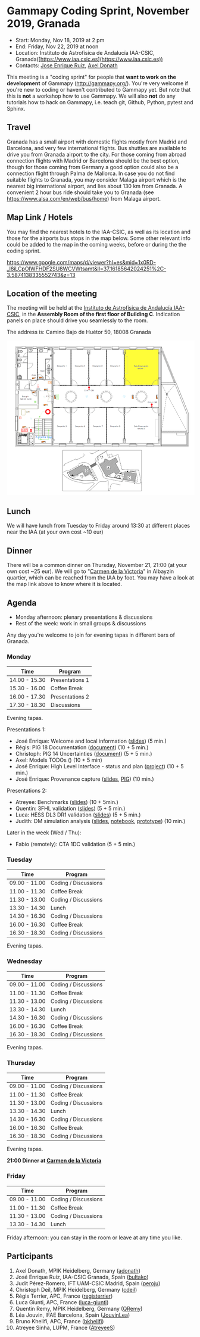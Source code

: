 # Gammapy Coding Sprint, November 2019, Granada

* Start: Monday, Nov 18, 2019 at 2 pm
* End: Friday, Nov 22, 2019 at noon
* Location: Instituto de Astrofísica de Andalucía IAA-CSIC, Granada([https://www.iaa.csic.es](https://www.iaa.csic.es))
* Contacts: [Jose Enrique Ruiz](mailto:jer@iaa.es), [Axel Donath](mailto:axel.donath@mpi-hd.mpg.de)

This meeting is a "coding sprint" for people that **want to work on the development** of Gammapy
(http://gammapy.org/). You're very welcome if you're new to coding or haven't contributed to 
Gammapy yet. But note that this is **not** a workshop how to use Gammapy. We will also **not**
do any tutorials how to hack on Gammapy, i.e. teach git, Github, Python, pytest and Sphinx. 

## Travel

Granada has a small airport with domestic flights mostly from Madrid and Barcelona, and very few international flights. Bus shuttles are available to drive you from Granada airport to the city. For those coming from abroad connection flights with Madrid or Barcelona should be the best option, though for those coming from Germany a good option could also be a connection flight through Palma de Mallorca. In case you do not find suitable flights to Granada, you may consider Malaga airport which is the nearest big international airport, and lies about 130 km from Granada. A convenient 2 hour bus ride should take you to Granada (see https://www.alsa.com/en/web/bus/home) from Malaga airport. 

## Map Link / Hotels

You may find the nearest hotels to the IAA-CSIC, as well as its location and those for the airports bus stops in the map below. Some other relevant info could be added to the map in the coming weeks, before or during the the coding sprint.

https://www.google.com/maps/d/viewer?hl=es&mid=1x0RD-_l8iLCpOIWFHDF2SU8WCVWtsamt&ll=37.16185642024251%2C-3.5874138335552743&z=13

## Location of the meeting

The meeting will be held at the [Instituto de Astrofísica de Andalucía IAA-CSIC](https://www.iaa.csic.es), in the **Assembly Room of the first floor of Building C**. Indication panels on place should drive you seamlessly to the room.

The address is: Camino Bajo de Huétor 50, 18008 Granada

![](AssemblyRoom.png)

## Lunch

We will have lunch from Tuesday to Friday around 13:30 at different places near the IAA (at your own cost ~10 eur)

## Dinner

There will be a common dinner on Thursday, November 21, 21:00 (at your own cost ~25 eur). We will go to "[Carmen de la Victoria](https://carmendelavictoria.ugr.es/?lang=en)" in Albayzin quartier, which can be reached from the IAA by foot. You may have a look at the map link above to know where it is located.

## Agenda

- Monday afternoon: plenary presentations & discussions
- Rest of the week: work in small groups & discussions

Any day you're welcome to join for evening tapas in different bars of Granada.

### Monday

| Time          | Program               |
| ------------- | --------------------- |
| 14.00 - 15.30 | Presentations 1       |
| 15.30 - 16.00 | Coffee Break          |
| 16.00 - 17.30 | Presentations 2       |
| 17.30 - 18.30 | Discussions           |

Evening tapas.

Presentations 1:

- José Enrique: Welcome and local information ([slides]()) (5 min.)
- Régis: PIG 18 Documentation ([document](https://github.com/cdeil/gammapy/blob/0826831e211ff17f7ccc34baf6d87a046c3a74d3/docs/development/pigs/pig-018.rst)) (10 + 5 min.)
- Christoph: PIG 14 Uncertainties ([document]()) (5 + 5 min.)
- Axel: Models TODOs () (10 + 5 min)
- José Enrique: High Level Interface - status and plan ([project](https://github.com/gammapy/gammapy/projects/15)) (10 + 5 min.)
- José Enrique: Provenance capture ([slides](), [PIG](https://github.com/gammapy/gammapy/pull/2458)) (10 min.)

Presentations 2:

- Atreyee: Benchmarks ([slides]()) (10 + 5min.)
- Quentin: 3FHL validation ([slides]()) (5 + 5 min.)
- Luca: HESS DL3 DR1 validation ([slides]()) (5 + 5 min.) 
- Judith: DM simulation analysis ([slides](), [notebook](https://github.com/peroju/dm-gammapy/blob/master/notebooks/DarkMatterUseCaseSigmaVEstimator.ipynb), [prototype](https://www.iaa.csic.es/~jer/gammapydocs/api/gammapy.astro.darkmatter.SigmaVEstimator.html#gammapy.astro.darkmatter.SigmaVEstimator)) (10 min.)

Later in the week (Wed / Thu):

- Fabio (remotely): CTA 1DC validation (5 + 5 min.)


### Tuesday

| Time          | Program               |
| ------------- |---------------------- |
| 09.00 - 11.00 | Coding / Discussions  |
| 11.00 - 11.30 | Coffee Break          |
| 11.30 - 13.00 | Coding / Discussions  |
| 13.30 - 14.30 | Lunch                 |
| 14.30 - 16.30 | Coding / Discussions  |
| 16.00 - 16.30 | Coffee Break          |
| 16.30 - 18.30 | Coding / Discussions  |

Evening tapas.

### Wednesday

| Time          | Program               |
| ------------- |---------------------- |
| 09.00 - 11.00 | Coding / Discussions  |
| 11.00 - 11.30 | Coffee Break          |
| 11.30 - 13.00 | Coding / Discussions  |
| 13.30 - 14.30 | Lunch                 |
| 14.30 - 16.30 | Coding / Discussions  |
| 16.00 - 16.30 | Coffee Break          |
| 16.30 - 18.30 | Coding / Discussions  |

Evening tapas.

### Thursday

| Time          | Program               |
| ------------- |---------------------- |
| 09.00 - 11.00 | Coding / Discussions  |
| 11.00 - 11.30 | Coffee Break          |
| 11.30 - 13.00 | Coding / Discussions  |
| 13.30 - 14.30 | Lunch                 |
| 14.30 - 16.30 | Coding / Discussions  |
| 16.00 - 16.30 | Coffee Break          |
| 16.30 - 18.30 | Coding / Discussions  |

Evening tapas.

**21:00 Dinner at [Carmen de la Victoria](https://carmendelavictoria.ugr.es/?lang=en)** 

### Friday

| Time          | Program               |
| ------------- |---------------------- |
| 09.00 - 11.00 | Coding / Discussions  |
| 11.00 - 11.30 | Coffee Break          |
| 11.30 - 13.00 | Coding / Discussions  |
| 13.30 - 14.30 | Lunch                 |

Friday afternoon: you can stay in the room or leave at any time you like.

## Participants

1. Axel Donath, MPIK Heidelberg, Germany ([adonath](https://github.com/adonath))
1. José Enrique Ruiz, IAA-CSIC Granada, Spain ([bultako](https://github.com/bultako))
1. Judit Pérez-Romero, IFT UAM-CSIC Madrid, Spain ([peroju](https://github.com/peroju)) 
1. Christoph Deil, MPIK Heidelberg, Germany ([cdeil](https://github.com/cdeil))
1. Régis Terrier, APC, France ([registerrier](https://github.com/registerrier))
1. Luca Giunti, APC, France ([luca-giunti](https://github.com/luca-giunti))
1. Quentin Remy, MPIK Heidelberg, Germany ([QRemy](https://github.com/QRemy))
1. Léa Jouvin, IFAE Barcelona, Spain ([JouvinLea](https://github.com/JouvinLea))
1. Bruno Khelifi, APC, France ([bkhelifi](https://github.com/bkhelifi))
1. Atreyee Sinha, LUPM, France ([AtreyeeS](https://github.com/AtreyeeS))
